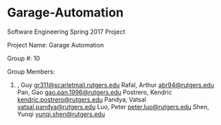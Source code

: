 # Garage-Automation
Software Engineering Spring 2017 Project

Project Name: Garage Automation  

Group #: 10

Group Members: 
  1. , Guy <gr311@scarletmail.rutgers.edu>
  Rafal, Arthur <abr94@rutgers.edu>
  Pan, Gao <gao.pan.1996@rutgers.edu>
  Postrero, Kendric <kendric.postrero@rutgers.edu>
  Pandya, Vatsal <vatsal.pandya@rutgers.edu>
  Luo, Peter <peter.luo@rutgers.edu>
  Shen, Yunqi <yunqi.shen@rutgers.edu>
